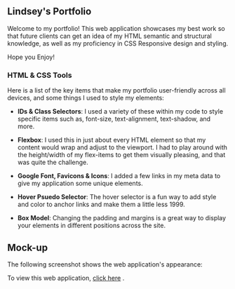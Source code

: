 ## Lindsey's Portfolio

Welcome to my portfolio! This web application showcases my best work so that  future clients can get an idea of my HTML semantic and structural knowledge, as well as my proficiency in CSS Responsive design and styling.

Hope you Enjoy!

### HTML & CSS Tools

Here is a list of the key items that make my portfolio user-friendly across all devices, and some things I used to style my elements:

* **IDs & Class Selectors**: I used a variety of these within my code to style specific items such as, font-size, text-alignment, text-shadow, and more.

* **Flexbox**: I used this in just about every HTML element so that my content would wrap and adjust to the viewport. I had to play around with the height/width of my flex-items to get them visually pleasing, and that was quite the challenge.

* **Google Font, Favicons & Icons**: I added a few links in my meta data to give my application some unique elements.

* **Hover Psuedo Selector**: The hover selector is a fun way to add style and color to anchor links and make them a little less 1999.

* **Box Model**: Changing the padding and margins is a great way to display your elements in different positions across the site.


## Mock-up

The following screenshot shows the web application's appearance:


To view this web application, [click here](https://lindsey-lansford.github.io/2_LML_portfolio/#) .




